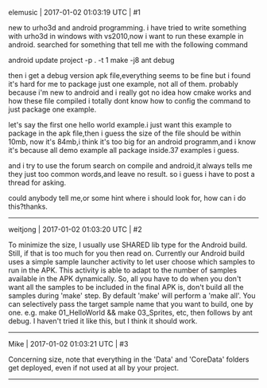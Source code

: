 elemusic | 2017-01-02 01:03:19 UTC | #1

new to urho3d and android programming.
i have tried to write something with urho3d in windows with vs2010,now i want to run these example in android.
searched for something that tell me with the following command

android update project -p . -t 1
make -j8
ant debug

then i get a debug version apk file,everything seems to be fine but i found it's hard for me to package just one example, not all of them.
probably because i'm new to android and i really got no idea how cmake works and how these file compiled
i totally dont know how to config the command to just package one example.

let's say the first one hello world example.i just want this example to package in the apk file,then i guess the size of the file should be within 10mb,
now it's 84mb,i think it's too big for an android programm,and i know it's because all demo example all package inside.37 examples i guess.

and i try to use the forum search on compile and android,it always tells me they just too common words,and leave no result.
so i guess i have to post a thread for asking.

could anybody tell me,or some hint where i should look for, how can i do this?thanks.

-------------------------

weitjong | 2017-01-02 01:03:20 UTC | #2

To minimize the size, I usually use SHARED lib type for the Android build. Still, if that is too much for you then read on. Currently our Android build uses a simple sample launcher activity to let user choose which samples to run in the APK. This activity is able to adapt to the number of samples available in the APK dynamically. So, all you have to do when you don't want all the samples to be included in the final APK is, don't build all the samples during 'make' step. By default 'make' will perform a 'make all'. You can selectively pass the target sample name that you want to build, one by one. e.g. make 01_HelloWorld && make 03_Sprites, etc, then follows by ant debug. I haven't tried it like this, but I think it should work.

-------------------------

Mike | 2017-01-02 01:03:21 UTC | #3

Concerning size, note that everything in the 'Data' and 'CoreData' folders get deployed, even if not used at all by your project.

-------------------------

